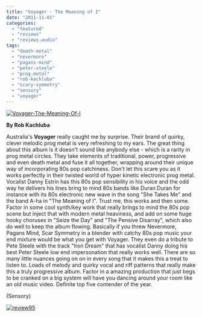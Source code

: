 ```yaml
---
title: "Voyager - The Meaning of I"
date: "2011-11-01"
categories: 
  - "featured"
  - "reviews"
  - "reviews-audio"
tags: 
  - "death-metal"
  - "nevermore"
  - "pagans-mind"
  - "peter-steele"
  - "prog-metal"
  - "rob-kachluba"
  - "scary-symmetry"
  - "sensory"
  - "voyager"
---
```


[![](http://www.hellbound.ca/wp-content/uploads/2011/11/Voyager-The-Meaning-Of-I.jpg "Voyager-The-Meaning-Of-I")](http://www.hellbound.ca/wp-content/uploads/2011/11/Voyager-The-Meaning-Of-I.jpg)

**By Rob Kachluba**

Australia's **Voyager** really caught me by surprise. Their brand of quirky, clever melodic prog metal is very refreshing to my ears. The great thing about this album is it doesn't sound like anybody else - which is a rarity in prog metal circles. They take elements of traditional, power, progressive and even death metal and fuse it all together, wrapping around their unique way of incorporating 80s pop catchiness. Don't let this scare you as it works perfectly in their twisted world of hyper kinetic electronic prog metal. Vocalist Danny Estrin has this 80s pop sensibility in his voice and the odd way he delivers his lines bring to mind 80s bands like Duran Duran for instance with its 80s electronic new wave in the song "She Takes Me" and the band A-ha in "The Meaning of I". Trust me, this works and then some. Factor in some cool synth/key work that really brings to mind the 80s pop scene but inject that with modern metal heaviness, and add on some huge hooky choruses in "Seize the Day" and "The Pensive Disarray", which also do well to keep the album flowing. Basically if you threw Nevermore, Pagans Mind, Scar Symmetry in a blender with catchy 80s pop music your end mixture would be what you get with Voyager. They even do a tribute to Pete Steele with the track "Iron Dream" that has vocalist Danny doing his best Peter Steele low end impersonation that really works well. There are so many little nuances going on on in every song that it makes this a treat to listen to. Loads of melody and quirky vocal and riff patterns that really make this a truly progressive album. Factor in a amazing production that just begs to be cranked on a big system will have you dancing around your room like an old music video. Definite top five contender of the year.

(Sensory)

[![](http://www.hellbound.ca/wp-content/uploads/2009/07/review951.png "review95")](http://www.hellbound.ca/wp-content/uploads/2009/07/review951.png)
